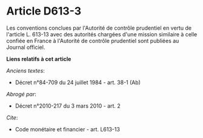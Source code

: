 # Article D613-3

Les conventions conclues par l'Autorité de contrôle prudentiel en vertu de l'article L. 613-13 avec des autorités chargées
d'une mission similaire à celle confiée en France à l'Autorité de contrôle prudentiel sont publiées au Journal officiel.

**Liens relatifs à cet article**

_Anciens textes_:

  - Décret n°84-709 du 24 juillet 1984 - art. 38-1 (Ab)

_Abrogé par_:

  - Décret n°2010-217 du 3 mars 2010 - art. 2

_Cite_:

  - Code monétaire et financier - art. L613-13

